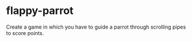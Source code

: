 # flappy-parrot

Create a game in which you have to guide a parrot through scrolling pipes to score points.
